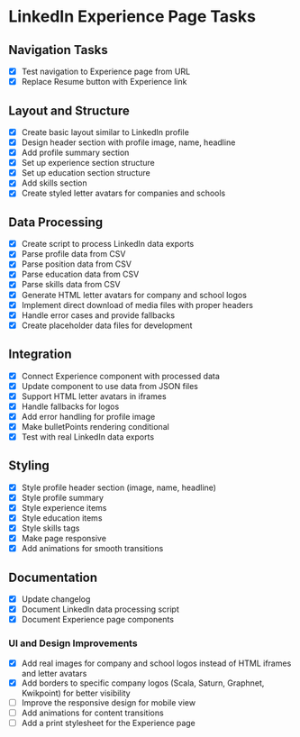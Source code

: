 # LinkedIn Experience Page Tasks

## Navigation Tasks

- [x] Test navigation to Experience page from URL
- [x] Replace Resume button with Experience link

## Layout and Structure

- [x] Create basic layout similar to LinkedIn profile
- [x] Design header section with profile image, name, headline
- [x] Add profile summary section
- [x] Set up experience section structure
- [x] Set up education section structure
- [x] Add skills section 
- [x] Create styled letter avatars for companies and schools

## Data Processing

- [x] Create script to process LinkedIn data exports
- [x] Parse profile data from CSV
- [x] Parse position data from CSV
- [x] Parse education data from CSV
- [x] Parse skills data from CSV
- [x] Generate HTML letter avatars for company and school logos
- [x] Implement direct download of media files with proper headers
- [x] Handle error cases and provide fallbacks
- [x] Create placeholder data files for development

## Integration

- [x] Connect Experience component with processed data
- [x] Update component to use data from JSON files
- [x] Support HTML letter avatars in iframes
- [x] Handle fallbacks for logos
- [x] Add error handling for profile image
- [x] Make bulletPoints rendering conditional
- [x] Test with real LinkedIn data exports

## Styling

- [x] Style profile header section (image, name, headline)
- [x] Style profile summary
- [x] Style experience items
- [x] Style education items
- [x] Style skills tags
- [x] Make page responsive
- [x] Add animations for smooth transitions

## Documentation

- [x] Update changelog
- [x] Document LinkedIn data processing script
- [x] Document Experience page components

### UI and Design Improvements
- [x] Add real images for company and school logos instead of HTML iframes and letter avatars
- [x] Add borders to specific company logos (Scala, Saturn, Graphnet, Kwikpoint) for better visibility
- [ ] Improve the responsive design for mobile view
- [ ] Add animations for content transitions
- [ ] Add a print stylesheet for the Experience page
